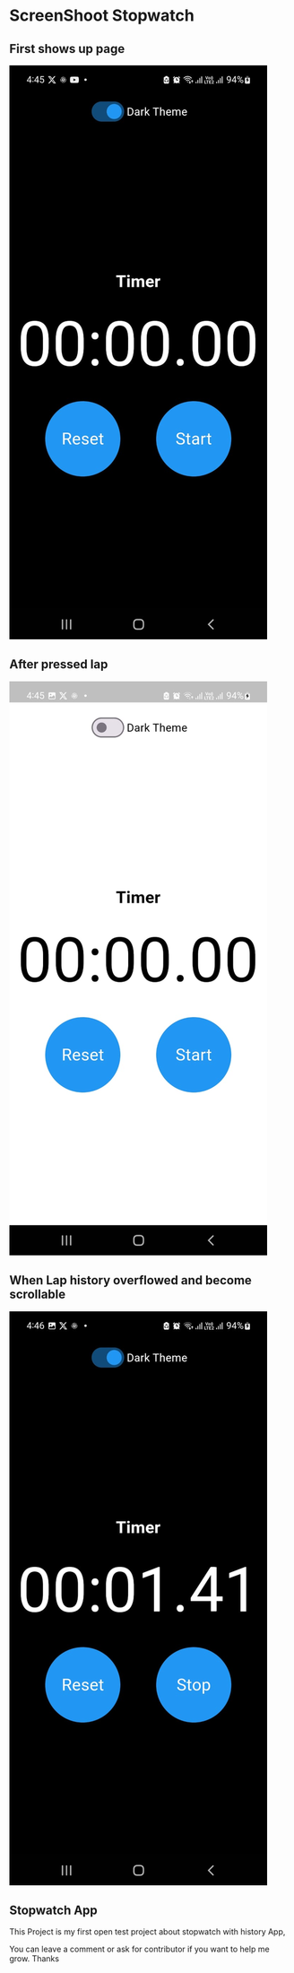 # ScreenShoot Stopwatch

## First shows up page
<img src="/images/stop1.jpg" title="Screenshot dari HP 1"/>

## After pressed lap
<img src="/images/stop2.jpg" title="Screenshot dari HP 2"/>

## When Lap history overflowed and become scrollable
<img src="/images/stop3.jpg" title="Screenshot dari HP 3"/>


## Stopwatch App

This Project is my first open test project about stopwatch with history App,

You can leave a comment or ask for contributor if you want to help me grow. Thanks 
